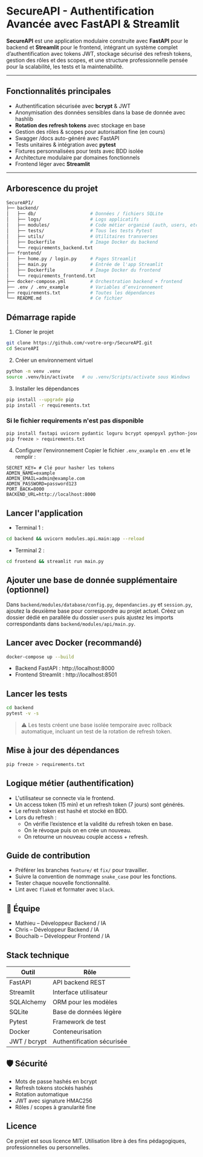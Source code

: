 # SecureAPI - Authentification Avancée avec FastAPI & Streamlit

**SecureAPI** est une application modulaire construite avec **FastAPI** pour le backend et **Streamlit** pour le frontend, intégrant un système complet d’authentification avec tokens JWT, stockage sécurisé des refresh tokens, gestion des rôles et des scopes, et une structure professionnelle pensée pour la scalabilité, les tests et la maintenabilité.

---

## Fonctionnalités principales

- Authentification sécurisée avec **bcrypt** & JWT
- Anonymisation des données sensibles dans la base de donnée avec hashlib
- **Rotation des refresh tokens** avec stockage en base
- Gestion des rôles & scopes pour autorisation fine (en cours)
- Swagger /docs auto-généré avec FastAPI
- Tests unitaires & intégration avec **pytest**
- Fixtures personnalisées pour tests avec BDD isolée
- Architecture modulaire par domaines fonctionnels
- Frontend léger avec **Streamlit**

---

## Arborescence du projet

```bash
SecureAPI/
├── backend/
│   ├── db/                    # Données / fichiers SQLite
│   ├── logs/                  # Logs applicatifs
│   ├── modules/               # Code métier organisé (auth, users, etc.)
│   ├── tests/                 # Tous les tests Pytest
│   ├── utils/                 # Utilitaires transverses
│   ├── Dockerfile             # Image Docker du backend
│   └── requirements_backend.txt
├── frontend/
│   ├── home.py / login.py     # Pages Streamlit
│   ├── main.py                # Entrée de l'app Streamlit
│   ├── Dockerfile             # Image Docker du frontend
│   └── requirements_frontend.txt
├── docker-compose.yml         # Orchestration backend + frontend
├── .env / .env_example        # Variables d’environnement
├── requirements.txt           # Toutes les dépendances
└── README.md                  # Ce fichier
```

## Démarrage rapide

1. Cloner le projet
```bash
git clone https://github.com/<votre-org>/SecureAPI.git
cd SecureAPI
```

2. Créer un environnement virtuel
```bash
python -m venv .venv
source .venv/bin/activate   # ou .venv/Scripts/activate sous Windows
```

3. Installer les dépendances
```bash
pip install --upgrade pip
pip install -r requirements.txt
```

### Si le fichier requirements n'est pas disponible
```bash
pip install fastapi uvicorn pydantic loguru bcrypt openpyxl python-jose python-dotenv SQLAlchemy python-multipart pydantic[email] pytest flake8 httpx streamlit requests black
pip freeze > requirements.txt
```

4. Configurer l’environnement
Copier le fichier `.env_example` en `.env` et le remplir :
```env
SECRET_KEY= # Clé pour hasher les tokens
ADMIN_NAME=example
ADMIN_EMAIL=admin@example.com
ADMIN_PASSWORD=password123
PORT_BACK=8000
BACKEND_URL=http://localhost:8000
```

## Lancer l'application

- Terminal 1 :
```bash
cd backend && uvicorn modules.api.main:app --reload
```
- Terminal 2 :
```bash
cd frontend && streamlit run main.py
```

## Ajouter une base de donnée supplémentaire (optionnel)

Dans `backend/modules/database/config.py`, `dependancies.py` et `session.py`, ajoutez la deuxième base pour correspondre au projet actuel. Créez un dossier dédié en parallèle du dossier `users` puis ajustez les imports correspondants dans `backend/modules/api/main.py`.

## Lancer avec Docker (recommandé)
```bash
docker-compose up --build
```

- Backend FastAPI : http://localhost:8000
- Frontend Streamlit : http://localhost:8501

## Lancer les tests
```bash
cd backend
pytest -v -s
```
> ⚠️ Les tests créent une base isolée temporaire avec rollback automatique, incluant un test de la rotation de refresh token.

## Mise à jour des dépendances
```bash
pip freeze > requirements.txt
```

## Logique métier (authentification)

- L'utilisateur se connecte via le frontend.
- Un access token (15 min) et un refresh token (7 jours) sont générés.
- Le refresh token est hashé et stocké en BDD.
- Lors du refresh :
  - On vérifie l’existence et la validité du refresh token en base.
  - On le révoque puis on en crée un nouveau.
  - On retourne un nouveau couple access + refresh.

## Guide de contribution

- Préférer les branches `feature/` et `fix/` pour travailler.
- Suivre la convention de nommage `snake_case` pour les fonctions.
- Tester chaque nouvelle fonctionnalité.
- Lint avec `flake8` et formater avec `black`.

## 🌟 Équipe

- Mathieu – Développeur Backend / IA
- Chris – Développeur Backend / IA
- Bouchaib – Développeur Frontend / IA

## Stack technique

| Outil        | Rôle                    |
|--------------|--------------------------|
| FastAPI      | API backend REST         |
| Streamlit    | Interface utilisateur    |
| SQLAlchemy   | ORM pour les modèles     |
| SQLite       | Base de données légère     |
| Pytest       | Framework de test        |
| Docker       | Conteneurisation         |
| JWT / bcrypt | Authentification sécurisée |

## 🛡️ Sécurité

- Mots de passe hashés en bcrypt
- Refresh tokens stockés hashés
- Rotation automatique
- JWT avec signature HMAC256
- Rôles / scopes à granularité fine

## Licence

Ce projet est sous licence MIT. Utilisation libre à des fins pédagogiques, professionnelles ou personnelles.
